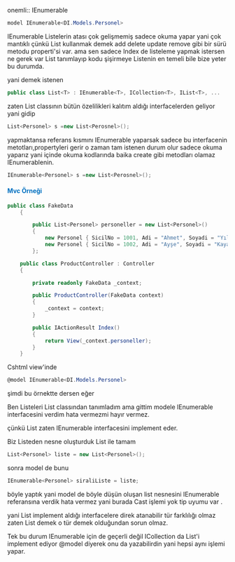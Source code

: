 
onemli:: IEnumerable 


```csharp
model IEnumerable<DI.Models.Personel>
```

IEnumerable Listelerin atası çok gelişmemiş sadece okuma yapar yani çok mantıklı çünkü List kullanmak demek add delete update remove gibi bir sürü metodu properti'si var.
ama sen sadece Index de listeleme yapmak istersen ne gerek var List tanımlayıp kodu şişirmeye Listenin en temeli bile bize yeter bu durumda.

yani demek istenen

```csharp
public class List<T> : IEnumerable<T>, ICollection<T>, IList<T>, ...
```

zaten List classının bütün özelilikleri kalıtım aldığı interfacelerden geliyor yani gidip

```csharp
List<Personel> s =new List<Perosnel>();
```

yapmaktansa referans kısmını IEnumerable yaparsak sadece bu interfacenin metotları,propertyleri gerir o zaman tam istenen durum olur sadece okuma yaparız yani içinde okuma kodlarında baika create gibi metodları olamaz IEnumerablenin.

```csharp
IEnumerable<Personel> s =new List<Perosnel>();
```

#### <font color="#0070c0">Mvc Örneği</font>

```csharp
public class FakeData
    {

        public List<Personel> personeller = new List<Personel>()
        {
            new Personel { SicilNo = 1001, Adi = "Ahmet", Soyadi = "Yılmaz",              Resim = "https://images.unsplash.com/photo-1507003211169" },
            new Personel { SicilNo = 1002, Adi = "Ayşe", Soyadi = "Kaya",                 Resim = "https://images.unsplash.com/photo-1494790108755" },
        };
```


```csharp
    public class ProductController : Controller
    {

        private readonly FakeData _context;

        public ProductController(FakeData context)
        {
            _context = context;
        }

        public IActionResult Index()
        {
            return View(_context.personeller);
        }
    }
```

Cshtml view'inde

```csharp
@model IEnumerable<DI.Models.Personel>
```

şimdi bu örnektte dersen eğer 

Ben Listeleri List classından tanımladım ama gittim modele IEnumerable interfacesini verdim hata vermezmi hayır vermez.

çünkü List zaten IEnumerable interfacesini implement eder.

Biz Listeden nesne oluşturduk List ile tamam
```csharp
List<Personel> liste = new List<Personel>();
```

sonra model de bunu 

```csharp
IEnumerable<Personel> siraliListe = liste;
```

böyle yaptık yani model de böyle düşün oluşan list nesnesini IEnumerable referansına verdik hata vermez yani burada Cast işlemi yok tip uyumu var . 

yani List implement aldığı interfacelere direk atanabilir tür farklılığı olmaz zaten List demek o tür demek olduğundan sorun olmaz.

Tek bu durum IEnumerable için de geçerli değil ICollection da List'i implement ediyor @model diyerek onu da yazabilirdin yani hepsi aynı işlemi yapar.
